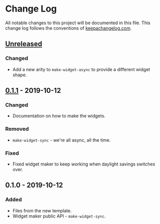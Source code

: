 # Change Log
All notable changes to this project will be documented in this file. This change log follows the conventions of [keepachangelog.com](http://keepachangelog.com/).

## [Unreleased]
### Changed
- Add a new arity to `make-widget-async` to provide a different widget shape.

## [0.1.1] - 2019-10-12
### Changed
- Documentation on how to make the widgets.

### Removed
- `make-widget-sync` - we're all async, all the time.

### Fixed
- Fixed widget maker to keep working when daylight savings switches over.

## 0.1.0 - 2019-10-12
### Added
- Files from the new template.
- Widget maker public API - `make-widget-sync`.

[Unreleased]: https://github.com/your-name/brave-clojure/compare/0.1.1...HEAD
[0.1.1]: https://github.com/your-name/brave-clojure/compare/0.1.0...0.1.1
